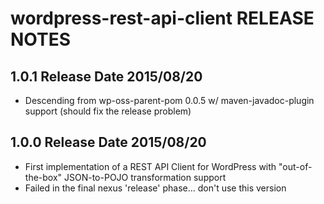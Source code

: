 # wordpress-rest-api-client RELEASE NOTES

## 1.0.1 Release Date 2015/08/20

* Descending from wp-oss-parent-pom 0.0.5 w/ maven-javadoc-plugin support (should fix the release problem)

## 1.0.0 Release Date 2015/08/20

* First implementation of a REST API Client for WordPress with "out-of-the-box" JSON-to-POJO transformation support
* Failed in the final nexus 'release' phase... don't use this version
